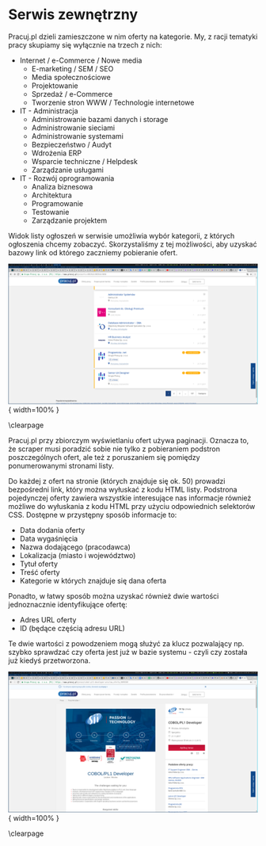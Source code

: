 # Serwis zewnętrzny

Pracuj.pl dzieli zamieszczone w nim oferty na kategorie. My, z racji tematyki
pracy skupiamy się wyłącznie na trzech z nich:

+ Internet / e-Commerce / Nowe media
    + E-marketing / SEM / SEO
    + Media społecznościowe
    + Projektowanie
    + Sprzedaż / e-Commerce
    + Tworzenie stron WWW / Technologie internetowe
+ IT - Administracja
    + Administrowanie bazami danych i storage
    + Administrowanie sieciami
    + Administrowanie systemami
    + Bezpieczeństwo / Audyt
    + Wdrożenia ERP
    + Wsparcie techniczne / Helpdesk
    + Zarządzanie usługami
+ IT - Rozwój oprogramowania
    + Analiza biznesowa
    + Architektura
    + Programowanie
    + Testowanie
    + Zarządzanie projektem

Widok listy ogłoszeń w serwisie umożliwia wybór kategorii, z których ogłoszenia
chcemy zobaczyć. Skorzystaliśmy z tej możliwości, aby uzyskać bazowy link od
którego zaczniemy pobieranie ofert.

![Widok paginacji ogłoszeń w witrynie pracuj.pl. \label{ref_a_figure}](source/figures/pracuj_pagination_view.png){ width=100% }

\clearpage


Pracuj.pl przy zbiorczym  wyświetlaniu ofert używa paginacji. Oznacza to, że
scraper musi poradzić sobie nie tylko z pobieraniem podstron poszczególnych ofert,
ale też z poruszaniem się pomiędzy ponumerowanymi stronami listy.

Do każdej z ofert na stronie (których znajduje się ok. 50) prowadzi bezpośredni
link, który można wyłuskać z kodu HTML listy. Podstrona pojedynczej oferty
zawiera wszystkie interesujące nas informacje również możliwe do wyłuskania
z kodu HTML przy użyciu odpowiednich selektorów CSS. Dostępne w przystępny
sposób informacje to:

+ Data dodania oferty
+ Data wygaśnięcia
+ Nazwa dodającego (pracodawca)
+ Lokalizacja (miasto i województwo)
+ Tytuł oferty
+ Treść oferty
+ Kategorie w których znajduje się dana oferta

Ponadto, w łatwy sposób można uzyskać również dwie wartości jednoznacznie
identyfikujące ofertę:

+ Adres URL oferty
+ ID (będące częścią adresu URL)

Te dwie wartości z powodzeniem mogą służyć za klucz pozwalający np.
szybko sprawdzać czy oferta jest już w bazie systemu - czyli czy została już
kiedyś przetworzona.

![Widok oferty w witrynie pracuj.pl. \label{ref_a_figure}](source/figures/pracuj_offer_view.png){ width=100% }

\clearpage
